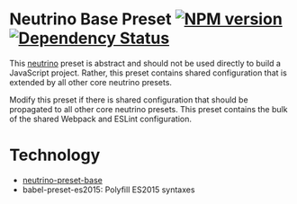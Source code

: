# Neutrino Base Preset [![NPM version][npm-image]][npm-url] [![Dependency Status][daviddm-image]][daviddm-url]

This [neutrino](https://github.com/mozilla-neutrino/neutrino) preset is abstract and should not be
used directly to build a JavaScript project. Rather, this preset contains shared configuration that
is extended by all other core neutrino presets.

Modify this preset if there is shared configuration that should be propagated to all other core
neutrino presets. This preset contains the bulk of the shared Webpack and ESLint configuration.


# Technology

* [neutrino-preset-base](https://github.com/mozilla-neutrino/neutrino-preset-base)
* babel-preset-es2015: Polyfill ES2015 syntaxes

[npm-image]: https://badge.fury.io/js/neutrino-preset-base.svg
[npm-url]: https://npmjs.org/package/neutrino-preset-base
[daviddm-image]: https://david-dm.org/mozilla-neutrino/neutrino-preset-base.svg
[daviddm-url]: https://david-dm.org/mozilla-neutrino/neutrino-preset-base
